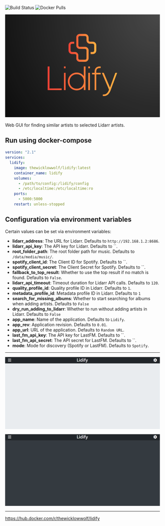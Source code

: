 ![Build Status](https://github.com/TheWicklowWolf/Lidify/actions/workflows/main.yml/badge.svg)
![Docker Pulls](https://img.shields.io/docker/pulls/thewicklowwolf/lidify.svg)


<p align="center">
  <img src="/src/static/lidify.png" alt="image">
</p>

Web GUI for finding similar artists to selected Lidarr artists.


## Run using docker-compose

```yaml
version: "2.1"
services:
  lidify:
    image: thewicklowwolf/lidify:latest
    container_name: lidify
    volumes:
      - /path/to/config:/lidify/config
      - /etc/localtime:/etc/localtime:ro
    ports:
      - 5000:5000
    restart: unless-stopped
```

## Configuration via environment variables

Certain values can be set via environment variables:

* __lidarr_address__: The URL for Lidarr. Defaults to `http://192.168.1.2:8686`.
* __lidarr_api_key__: The API key for Lidarr. Defaults to ``.
* __root_folder_path__: The root folder path for music. Defaults to `/data/media/music/`.
* __spotify_client_id__: The Client ID for Spotify. Defaults to ``.
* __spotify_client_secret__: The Client Secret for Spotify. Defaults to ``.
* __fallback_to_top_result__: Whether to use the top result if no match is found. Defaults to `False`.
* __lidarr_api_timeout__: Timeout duration for Lidarr API calls. Defaults to `120`.
* __quality_profile_id__: Quality profile ID in Lidarr. Defaults to `1`.
* __metadata_profile_id__: Metadata profile ID in Lidarr. Defaults to `1`
* __search_for_missing_albums__: Whether to start searching for albums when adding artists. Defaults to `False`
* __dry_run_adding_to_lidarr__: Whether to run without adding artists in Lidarr. Defaults to `False`
* __app_name__: Name of the application. Defaults to `Lidify`.
* __app_rev__: Application revision. Defaults to `0.01`.
* __app_url__: URL of the application. Defaults to `Random URL`.
* __last_fm_api_key__: The API key for LastFM. Defaults to ``.
* __last_fm_api_secret__: The API secret for LastFM. Defaults to ``.
* __mode__: Mode for discovery (Spotify or LastFM). Defaults to `Spotify`.

---

<p align="center">
  <img src="/src/static/light.png" alt="image">
</p>

<p align="center">
  <img src="/src/static/dark.png" alt="image">
</p>

---

https://hub.docker.com/r/thewicklowwolf/lidify
